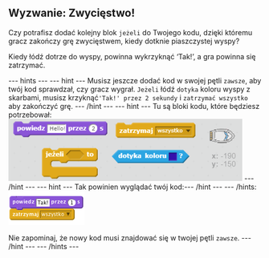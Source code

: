 ## Wyzwanie: Zwycięstwo!

Czy potrafisz dodać kolejny blok `jeżeli` do Twojego kodu, dzięki któremu gracz zakończy grę zwycięstwem, kiedy dotknie piaszczystej wyspy?

Kiedy łódź dotrze do wyspy, powinna wykrzyknąć ‘Tak!’, a gra powinna się zatrzymać.

\--- hints \--- \--- hint \--- Musisz jeszcze dodać kod w swojej pętli ` zawsze `, aby twój kod sprawdzał, czy gracz wygrał. `Jeżeli` łódź `dotyka` koloru wyspy z skarbami, musisz krzyknąć`'Tak!' przez 2 sekundy` i `zatrzymać wszystko` aby zakończyć grę. \--- /hint \--- \--- hint \--- Tu są bloki kodu, które będziesz potrzebował: ![screenshot](images/boat-win-blocks.png) \--- /hint \--- \--- hint \--- Tak powinien wyglądać twój kod:\--- /hint \--- \--- /hints: ![screenshot](images/boat-win-code.png)

Nie zapominaj, że nowy kod musi znajdować się w twojej pętli ` zawsze `. \--- /hint \--- \--- /hints \---